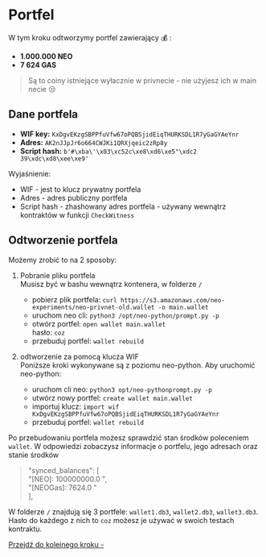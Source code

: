 # Portfel

W tym kroku odtworzymy portfel zawierający :moneybag: :
* **1.000.000 NEO**
* **7 624 GAS**

>Są to coiny istniejące wyłacznie w privnecie - nie użyjesz ich w main necie :unamused:

## Dane portfela

* **WIF key:** `KxDgvEKzgSBPPfuVfw67oPQBSjidEiqTHURKSDL1R7yGaGYAeYnr`
* **Adres:** `AK2nJJpJr6o664CWJKi1QRXjqeic2zRp8y`
* **Script hash:** `b'#\xba\'\x03\xc52c\xe8\xd6\xe5"\xdc2 39\xdc\xd8\xee\xe9'`

Wyjaśnienie:
* WIF - jest to klucz prywatny portfela
* Adres - adres publiczny portfela
* Script hash - zhashowany adres portfela - używany wewnątrz kontraktów w funkcji `CheckWitness`

## Odtworzenie portfela

Możemy zrobić to na 2 sposoby:

1. Pobranie pliku portfela  
    Musisz być w bashu wewnątrz kontenera, w folderze `/`  
    * pobierz plik portfela: `curl https://s3.amazonaws.com/neo-experiments/neo-privnet-old.wallet -o main.wallet`
    * uruchom neo cli: `python3 /opt/neo-python/prompt.py -p`
    * otwórz portfel: `open wallet main.wallet`  
      hasło: `coz`
    * przebuduj portfel: `wallet rebuild`
        
        

1. odtworzenie za pomocą klucza WIF  
    Poniższe kroki wykonywane są z poziomu neo-python. Aby uruchomić neo-python:
    * uruchom cli neo: `python3 opt/neo-pythonprompt.py -p`
    * utwórz nowy portfel: `create wallet main.wallet`
    * importuj klucz: `import wif KxDgvEKzgSBPPfuVfw67oPQBSjidEiqTHURKSDL1R7yGaGYAeYnr`
    * przebuduj portfel: `wallet rebuild`
    
Po przebudowaniu portfela możesz sprawdzić stan środków poleceniem `wallet`. W odpowiedzi zobaczysz informacje o portfelu, jego adresach oraz stanie środków

>"synced_balances": [  
        "[NEO]: 100000000.0 ",  
        "[NEOGas]: 7624.0 "  
    ],
    
W folderze `/` znajdują się 3 portfele: `wallet1.db3`, `wallet2.db3`, `wallet3.db3`. Hasło do każdego z nich to `coz` możesz je używać w swoich testach kontraktu.
    
[Przejdź do kolejnego kroku - ]()
   


